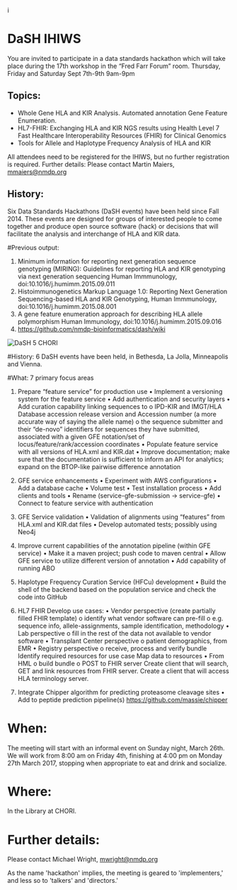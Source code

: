 i
# DaSH IHIWS
You are invited to participate in a data standards hackathon which will take place during the 17th workshop in the “Fred Farr Forum” room.  Thursday, Friday and Saturday Sept 7th-9th 9am-9pm

## Topics:
* Whole Gene HLA and KIR Analysis.  Automated annotation Gene Feature Enumeration.
* HL7-FHIR: Exchanging HLA and KIR NGS results using Health Level 7 Fast Healthcare Interoperability Resources (FHIR) for Clinical Genomics
* Tools for Allele and Haplotype Frequency Analysis of HLA and KIR

All attendees need to be registered for the IHIWS, but no further registration is required. 
Further details:  Please contact Martin Maiers, mmaiers@nmdp.org


## History:
Six Data Standards Hackathons (DaSH events) have been held since Fall 2014. These events are designed for groups of interested people to come together and produce open source software (hack) or decisions that will facilitate the analysis and interchange of HLA and KIR data. 

#Previous output:
1.	Minimum information for reporting next generation sequence genotyping (MIRING): Guidelines for reporting HLA and KIR genotyping via next generation sequencing 
Human Immmunology, doi:10.1016/j.humimm.2015.09.011 
2.	Histoimmunogenetics Markup Language 1.0: Reporting Next Generation Sequencing-based HLA and KIR Genotyping, 
Human Immmunology, doi:10.1016/j.humimm.2015.08.001 
3.	A gene feature enumeration approach for describing HLA allele polymorphism 
Human Immunology, doi:10.1016/j.humimm.2015.09.016
4.	https://github.com/nmdp-bioinformatics/dash/wiki 






<img src="https://cloud.githubusercontent.com/assets/8644904/24367035/c3233d14-12e0-11e7-8251-6fcf81a64e56.png" alt="DaSH 5 CHORI" />

#History:
6 DaSH events have been held, in Bethesda, La Jolla, Minneapolis and Vienna.<br />


#What:
7 primary focus areas

1.	Prepare “feature service” for production use
•	Implement a versioning system for the feature service
•	Add authentication and security layers
•	Add curation capability linking sequences to 
o	IPD-KIR and IMGT/HLA Database accession release version and Accession number (a more accurate way of saying the allele name) 
o	the sequence submitter and their “de-novo” identifiers for sequences they have submitted, associated with a given GFE notation/set of locus/feature/rank/accession coordinates
•	Populate feature service with all versions of HLA.xml and KIR.dat
•	Improve documentation; make sure that the documentation is sufficient to inform an API for analytics; expand on the BTOP-like pairwise difference annotation

2.	GFE service enhancements 
•	Experiment with AWS configurations
•	Add a database cache
•	Volume test
•	Test installation process
•	Add clients and tools
•	Rename (service-gfe-submission -> service-gfe)
•	Connect to feature service with authentication

3.	GFE Service validation
•	Validation of alignments using “features” from HLA.xml and KIR.dat files
•	Develop automated tests; possibly using Neo4j

4.	Improve current capabilities of the annotation pipeline (within GFE service)
•	Make it a maven project; push code to maven central
•	Allow GFE service to utilize different version of annotation
•	Add capability of running ABO

5.	Haplotype Frequency Curation Service (HFCu) development
•	Build the shell of the backend based on the population service and check the code into GitHub 

6.	HL7 FHIR
Develop use cases:
•	Vendor perspective (create partially filled FHIR template)
o	identify what vendor software can pre-fill
o	e.g. sequence info, allele-assignments, sample identification, methodology
•	Lab perspective
o	fill in the rest of the data not available to vendor software
•	Transplant Center perspective
o	patient demographics, from EMR
•	Registry perspective
o	receive, process and verify bundle
Identify required resources for use case
Map data to resources
•	From HML
o	build bundle
o	POST to FHIR server
Create client that will search, GET and link resources from FHIR server.
Create a client that will access HLA terminology server.

7.	Integrate Chipper algorithm for predicting proteasome cleavage sites 
•	Add to peptide prediction pipeline(s) https://github.com/massie/chipper

# When: 
The meeting will start with an informal event on Sunday night, March 26th. We will work from 8:00 am on Friday 4th, finishing at 4:00 pm on Monday 27th March 2017, stopping when appropriate to eat and drink and socialize.

# Where:
In the Library at CHORI.

# Further details:
Please contact Michael Wright, mwright@nmdp.org

As the name 'hackathon' implies, the meeting is geared to 'implementers,' and less so to 'talkers' and 'directors.' 
